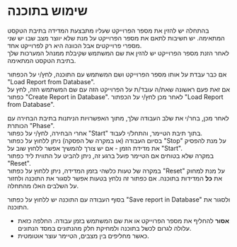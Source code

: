 # שימוש בתוכנה
בהתחלה יש להזין את מספר הפרוייקט שעליו מתבצעת המדידה בתיבת הטקסט המתאימה. יש
חשיבות לתאם את מספר הפרוייקט על מנת שלא יווצר מצב שבו יש שני מספרי פרוייקטים אבל
הכוונה היא רק לפרוייקט אחד.  
לאחר הזנת מספר הפרוייקט יש להזין את שם המשתמש שקיבלת ממנהל המערכות שלך בתיבת
הטקסט המתאימה.

אם כבר עבדת על אותו מספר הפרוייקט ושם המשתמש עם התוכנה, לחץ/י על הכפתור "Load Report from Database".  
אם זאת פעם ראשונה שאת/ה עובד/ת על הפרוייקט הזה עם שם המשתמש הזה, לחץ על כפתור "Create Report in Database". לאחר מכן לחץ/י על הכפתור "Load Report from Database".

לאחר מכן, בחר/י את שלב העבודה שלך, מתוך האפשרויות הניתנות בתיבת הבחירה עם הכותרת "Phase".  
אחרי הבחירה, לחץ/י על כפתור "Start" בתוך תיבת הטיימר, והתחל/י לעבוד.  
בסיום העבודה (או במקרה של הפסקה) ניתן ללחוץ על כפתור "Stop" על מנת להפסיק את מדידת הזמן - אם יש צורך להמשיך אפשר ללחוץ שוב על "Start".  
במקרה שלא בטוחים אם הטיימר פועל ברגע זה, ניתן להביט על התווית ליד כפתור "Reset".  
במקרה של טעות כלשהי בזמן המדידה, ניתן ללחוץ על כפתור "Reset" על מנת למחוק את **כל** המדידות בתוכנה.
אם כפתור זה נלחץ בטעות אפשר לסגור את התוכנה ולחזור על השלבים האלו מהתחלה.

בסוף העבודה עם התוכנה יש ללחוץ על כפתור "Save report in Database" ולסגור את התוכנה.

* **אסור** להחליף את מספר הפרוייקט או את שם המשתמש בזמן עבודה. החלפה כזאת עלולה לגרום לכשל בתוכנה ולמחיקת חלק מהנתונים במסד הנתונים.  
* כאשר מחליפים בין מצבים, הטיימר עוצר אוטומטית.
